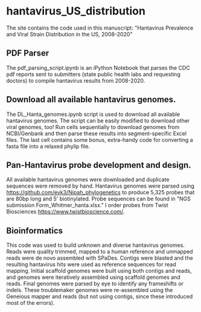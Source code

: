 # hantavirus_US_distribution

The site contains the code used in this manuscript: "Hantavirus Prevalence and Viral Strain Distribution in the US, 2008-2020"

## PDF Parser
The pdf_parsing_script.ipynb is an iPython Notebook that parses the CDC pdf reports sent to submitters (state public health labs and requesting doctors) to compile hantavirus results from 2008-2020.

## Download all available hantavirus genomes.
The DL_Hanta_genomes.ipynb script is used to download all available hantavirus genomes.  The script can be easily modified to download other viral genomes, too!  Run cells sequentially to download genomes from NCBI/Genbank and then parse these results into segment-specific Excel files.  The last cell contains some bonus, extra-handy code for converting a fasta file into a relaxed phylip file.  

## Pan-Hantavirus probe development and design.
All available hantavirus genomes were downloaded and duplicate sequences were removed by hand.  Hantavirus genomes were parsed using https://github.com/evk3/Nipah_phylogenetics to produce 5,325 probes that are 80bp long and  5' biotinylated.  Probe sequences can be found in "NGS submission Form_Whitmer_hanta.xlsx."  I order probes from Twist Biosciences <https://www.twistbioscience.com/>.

## Bioinformatics
This code was used to build unknown and diverse hantavirus genomes.  Reads were quality trimmed, mapped to a human reference and unmapped reads were de novo assembled with SPaDes.  Contigs were blasted and the resulting hantavirus hits were used as reference sequences for read mapping.  Initial scaffold genomes were built using both contigs and reads, and genomes were iteratively assembled using scaffold genomes and reads.  Final genomes were parsed by eye to identify any frameshifts or indels.  These troublemaker genomes were re-assembled using the Geneious mapper and reads (but not using contigs, since these introduced most of the errors).
